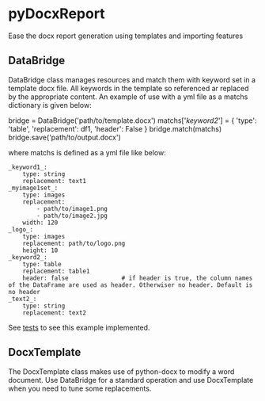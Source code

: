 # pyDocxReport
Ease the docx report generation using templates and importing features

## DataBridge
DataBridge class manages resources and match them with keyword set in a template docx file.
All keywords in the template so referenced ar replaced by the appropriate content.
An example of use with a yml file as a matchs dictionary is given below:

bridge = DataBridge('path/to/template.docx')
matchs['_keyword2_'] = {
                            'type': 'table',
                            'replacement': df1,
                            'header': False
                        }
bridge.match(matchs)
bridge.save('path/to/output.docx')

where matchs is defined as a yml file like below:

    _keyword1_:
        type: string
        replacement: text1
    _myimage1set_:
        type: images
        replacement: 
            - path/to/image1.png
            - path/to/image2.jpg
        width: 120
    _logo_:
        type: images
        replacement: path/to/logo.png
        height: 10
    _keyword2_:
        type: table
        replacement: table1
        header: false               # if header is true, the column names of the DataFrame are used as header. Otherwiser no header. Default is no header
    _text2_:
        type: string
        replacement: text2

See [tests](https://github.com/20centcroak/pyDocxReport/blob/main/tests/unit/test_databridge.py) to see this example implemented.

## DocxTemplate
The DocxTemplate class makes use of python-docx to modify a word document.
Use DataBridge for a standard operation and use DocxTemplate when you need to tune some replacements.